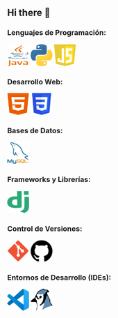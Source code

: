 ## Hi there 👋


### Lenguajes de Programación:
<div>
  <img src="assets/java.png" width=50px height=50px>
  <img src="assets/python.png" width=50px height=50px>
  <img src="assets/javaScript.png" width=50px height=50px>
</div>

### Desarrollo Web:
<div>
  <img src="assets/html.png" width=50px height=50px>
  <img src="assets/css.png" width=50px height=50px>
</div>

### Bases de Datos:
<div>
  <img src="assets/mysql.png" width=50px height=50px>
</div>

### Frameworks y Librerías:
<div>
  <img src="assets/django.png" width=50px height=50px>
</div>

### Control de Versiones:
<div>
  <img src="assets/git.png" width=50px height=50px>
  <img src="assets/github.png" width=50px height=50px>
</div>

### Entornos de Desarrollo (IDEs):  
<div>
  <img src="assets/visualStudio.png" width=50px height=50px>
  <img src="assets/bluej.png" width=50px height=50px>
</div>

<!--
**JBDev23/JBDev23** is a ✨ _special_ ✨ repository because its `README.md` (this file) appears on your GitHub profile.

Here are some ideas to get you started:

- 🔭 I’m currently working on ...
- 🌱 I’m currently learning ...
- 👯 I’m looking to collaborate on ...
- 🤔 I’m looking for help with ...
- 💬 Ask me about ...
- 📫 How to reach me: ...
- 😄 Pronouns: ...
- ⚡ Fun fact: ...
-->
